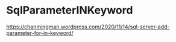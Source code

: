 # SqlParameterINKeyword
https://chanmingman.wordpress.com/2020/11/14/sql-server-add-parameter-for-in-keyword/
